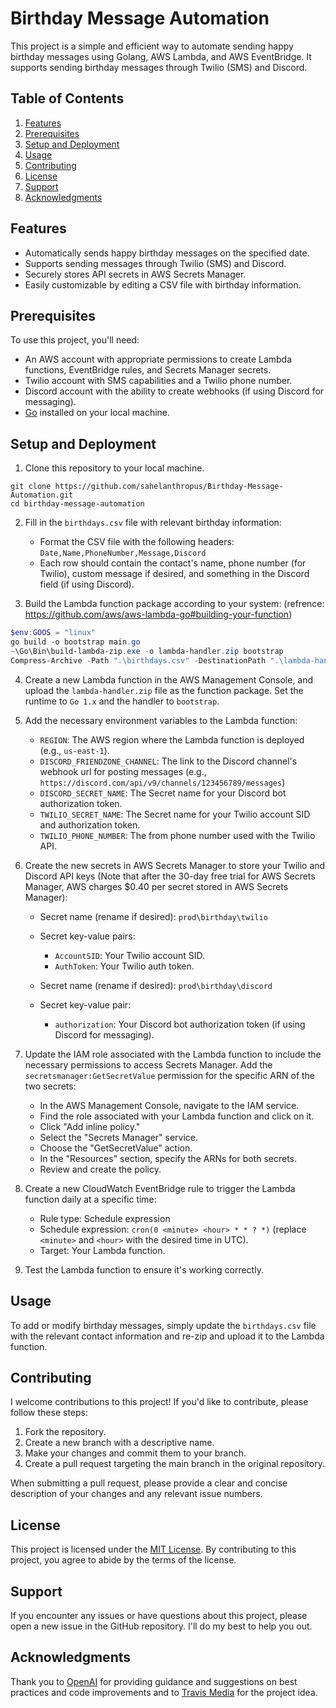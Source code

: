 # Birthday Message Automation

This project is a simple and efficient way to automate sending happy birthday messages using Golang, AWS Lambda, and AWS EventBridge. It supports sending birthday messages through Twilio (SMS) and Discord.

## Table of Contents

1. [Features](#features)
2. [Prerequisites](#prerequisites)
3. [Setup and Deployment](#setup-and-deployment)
4. [Usage](#usage)
5. [Contributing](#contributing)
6. [License](#license)
7. [Support](#support)
8. [Acknowledgments](#acknowledgments)

## Features

* Automatically sends happy birthday messages on the specified date.
* Supports sending messages through Twilio (SMS) and Discord.
* Securely stores API secrets in AWS Secrets Manager.
* Easily customizable by editing a CSV file with birthday information.

## Prerequisites

To use this project, you'll need:

* An AWS account with appropriate permissions to create Lambda functions, EventBridge rules, and Secrets Manager secrets.
* Twilio account with SMS capabilities and a Twilio phone number.
* Discord account with the ability to create webhooks (if using Discord for messaging).
* [Go](https://golang.org/dl/) installed on your local machine.

## Setup and Deployment

1. Clone this repository to your local machine.
```
git clone https://github.com/sahelanthropus/Birthday-Message-Automation.git
cd birthday-message-automation
```

2. Fill in the `birthdays.csv` file with relevant birthday information:

   * Format the CSV file with the following headers: `Date,Name,PhoneNumber,Message,Discord`
   * Each row should contain the contact's name, phone number (for Twilio), custom message if desired, and something in the Discord field (if using Discord).

3. Build the Lambda function package according to your system:
(refrence: https://github.com/aws/aws-lambda-go#building-your-function)
```PowerShell
$env:GOOS = "linux"
go build -o bootstrap main.go
~\Go\Bin\build-lambda-zip.exe -o lambda-handler.zip bootstrap
Compress-Archive -Path ".\birthdays.csv" -DestinationPath ".\lambda-handler.zip" -Update
```
4. Create a new Lambda function in the AWS Management Console, and upload the `lambda-handler.zip` file as the function package. Set the runtime to `Go 1.x` and the handler to `bootstrap`.

5. Add the necessary environment variables to the Lambda function:

   * `REGION`: The AWS region where the Lambda function is deployed (e.g., `us-east-1`).
   * `DISCORD_FRIENDZONE_CHANNEL`: The link to the Discord channel's webhook url for posting messages (e.g., `https://discord.com/api/v9/channels/123456789/messages`)
   * `DISCORD_SECRET_NAME`: The Secret name for your Discord bot authorization token.
   * `TWILIO_SECRET_NAME`: The Secret name for your Twilio account SID and authorization token.
   * `TWILIO_PHONE_NUMBER`: The from phone number used with the Twilio API. 


6. Create the new secrets in AWS Secrets Manager to store your Twilio and Discord API keys (Note that after the 30-day free trial for AWS Secrets Manager, AWS charges $0.40 per secret stored in AWS Secrets Manager):

   * Secret name (rename if desired): `prod\birthday\twilio`
   * Secret key-value pairs:
     * `AccountSID`: Your Twilio account SID.
     * `AuthToken`: Your Twilio auth token.
     
   * Secret name (rename if desired): `prod\birthday\discord`
   * Secret key-value pair:
     * `authorization`: Your Discord bot authorization token (if using Discord for messaging).

7. Update the IAM role associated with the Lambda function to include the necessary permissions to access Secrets Manager. Add the `secretsmanager:GetSecretValue` permission for the specific ARN of the two secrets:

   * In the AWS Management Console, navigate to the IAM service.
   * Find the role associated with your Lambda function and click on it.
   * Click "Add inline policy."
   * Select the "Secrets Manager" service.
   * Choose the "GetSecretValue" action.
   * In the "Resources" section, specify the ARNs for both secrets.
   * Review and create the policy.

8. Create a new CloudWatch EventBridge rule to trigger the Lambda function daily at a specific time:

   * Rule type: Schedule expression
   * Schedule expression: `cron(0 <minute> <hour> * * ? *)` (replace `<minute>` and `<hour>` with the desired time in UTC).
   * Target: Your Lambda function.

9. Test the Lambda function to ensure it's working correctly.

## Usage

To add or modify birthday messages, simply update the `birthdays.csv` file with the relevant contact information and re-zip and upload it to the Lambda function.

## Contributing

I welcome contributions to this project! If you'd like to contribute, please follow these steps:

1. Fork the repository.
2. Create a new branch with a descriptive name.
3. Make your changes and commit them to your branch.
4. Create a pull request targeting the main branch in the original repository.

When submitting a pull request, please provide a clear and concise description of your changes and any relevant issue numbers.

## License

This project is licensed under the [MIT License](LICENSE). By contributing to this project, you agree to abide by the terms of the license.

## Support

If you encounter any issues or have questions about this project, please open a new issue in the GitHub repository. I'll do my best to help you out.

## Acknowledgments

Thank you to [OpenAI](https://www.openai.com/) for providing guidance and suggestions on best practices and code improvements and to [Travis Media](https://travis.media/) for the project idea.
